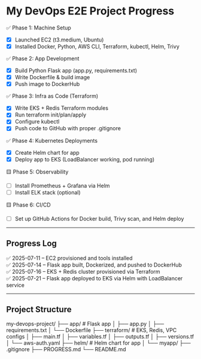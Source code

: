 # My DevOps E2E Project Progress

✅ Phase 1: Machine Setup
- [x] Launched EC2 (t3.medium, Ubuntu)
- [x] Installed Docker, Python, AWS CLI, Terraform, kubectl, Helm, Trivy

✅ Phase 2: App Development
- [x] Build Python Flask app (app.py, requirements.txt)
- [x] Write Dockerfile & build image
- [x] Push image to DockerHub

✅ Phase 3: Infra as Code (Terraform)
- [x] Write EKS + Redis Terraform modules
- [x] Run terraform init/plan/apply
- [x] Configure kubectl
- [x] Push code to GitHub with proper .gitignore

✅ Phase 4: Kubernetes Deployments
- [x] Create Helm chart for app
- [x] Deploy app to EKS (LoadBalancer working, pod running)

🟨 Phase 5: Observability
- [ ] Install Prometheus + Grafana via Helm
- [ ] Install ELK stack (optional)

🟨 Phase 6: CI/CD
- [ ] Set up GitHub Actions for Docker build, Trivy scan, and Helm deploy

---

## Progress Log

✅ 2025-07-11 – EC2 provisioned and tools installed  
✅ 2025-07-14 – Flask app built, Dockerized, and pushed to DockerHub  
✅ 2025-07-16 – EKS + Redis cluster provisioned via Terraform  
✅ 2025-07-21 – Flask app deployed to EKS via Helm with LoadBalancer service  

---

## Project Structure

my-devops-project/
├── app/              # Flask app
│   ├── app.py
│   ├── requirements.txt
│   └── Dockerfile
├── terraform/        # EKS, Redis, VPC configs
│   ├── main.tf
│   ├── variables.tf
│   ├── outputs.tf
│   ├── versions.tf
│   └── aws-auth.yaml
├── helm/             # Helm chart for app
│   └── myapp/
├── .gitignore
├── PROGRESS.md
└── README.md

